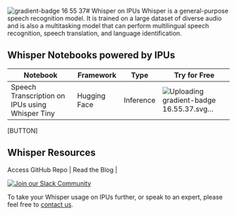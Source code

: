 ![gradient-badge 16 55 37](https://github.com/graphcore/whisper/assets/81682248/4f0488d9-bc41-445f-9da1-01dcbd792f15)# Whisper on IPUs
Whisper is a general-purpose speech recognition model. It is trained on a large dataset of diverse audio and is also a multitasking model that can perform multilingual speech recognition, speech translation, and language identification.

## Whisper Notebooks powered by IPUs

| Notebook  | Framework | Type | Try for Free 
| ------------- | ------------- | ------------- | ------------- |
| Speech Transcription on IPUs using Whisper Tiny | Hugging Face | Inference | ![Uploading gradient-badge 16.55.37.svg…]()

[BUTTON]

## Whisper Resources
Access GitHub Repo | Read the Blog | 


[![Join our Slack Community](https://img.shields.io/badge/Slack-Join%20Graphcore's%20Community-blue?style=flat-square&logo=slack)](https://www.graphcore.ai/join-community)

To take your Whisper usage on IPUs further, or speak to an expert, please feel free to [contact us](https://www.graphcore.ai/speak-to-an-expert-whisper-ai).
